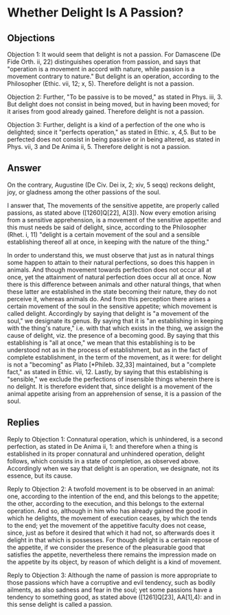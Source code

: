 # Whether Delight Is A Passion?

## Objections

Objection 1: It would seem that delight is not a passion. For Damascene (De Fide Orth. ii, 22) distinguishes operation from passion, and says that "operation is a movement in accord with nature, while passion is a movement contrary to nature." But delight is an operation, according to the Philosopher (Ethic. vii, 12; x, 5). Therefore delight is not a passion.

Objection 2: Further, "To be passive is to be moved," as stated in Phys. iii, 3. But delight does not consist in being moved, but in having been moved; for it arises from good already gained. Therefore delight is not a passion.

Objection 3: Further, delight is a kind of a perfection of the one who is delighted; since it "perfects operation," as stated in Ethic. x, 4,5. But to be perfected does not consist in being passive or in being altered, as stated in Phys. vii, 3 and De Anima ii, 5. Therefore delight is not a passion.

## Answer

On the contrary, Augustine (De Civ. Dei ix, 2; xiv, 5 seqq) reckons delight, joy, or gladness among the other passions of the soul.

I answer that, The movements of the sensitive appetite, are properly called passions, as stated above ([1260]Q[22], A[3]). Now every emotion arising from a sensitive apprehension, is a movement of the sensitive appetite: and this must needs be said of delight, since, according to the Philosopher (Rhet. i, 11) "delight is a certain movement of the soul and a sensible establishing thereof all at once, in keeping with the nature of the thing."

In order to understand this, we must observe that just as in natural things some happen to attain to their natural perfections, so does this happen in animals. And though movement towards perfection does not occur all at once, yet the attainment of natural perfection does occur all at once. Now there is this difference between animals and other natural things, that when these latter are established in the state becoming their nature, they do not perceive it, whereas animals do. And from this perception there arises a certain movement of the soul in the sensitive appetite; which movement is called delight. Accordingly by saying that delight is "a movement of the soul," we designate its genus. By saying that it is "an establishing in keeping with the thing's nature," i.e. with that which exists in the thing, we assign the cause of delight, viz. the presence of a becoming good. By saying that this establishing is "all at once," we mean that this establishing is to be understood not as in the process of establishment, but as in the fact of complete establishment, in the term of the movement, as it were: for delight is not a "becoming" as Plato [*Phileb. 32,33] maintained, but a "complete fact," as stated in Ethic. vii, 12. Lastly, by saying that this establishing is "sensible," we exclude the perfections of insensible things wherein there is no delight. It is therefore evident that, since delight is a movement of the animal appetite arising from an apprehension of sense, it is a passion of the soul.

## Replies

Reply to Objection 1: Connatural operation, which is unhindered, is a second perfection, as stated in De Anima ii, 1: and therefore when a thing is established in its proper connatural and unhindered operation, delight follows, which consists in a state of completion, as observed above. Accordingly when we say that delight is an operation, we designate, not its essence, but its cause.

Reply to Objection 2: A twofold movement is to be observed in an animal: one, according to the intention of the end, and this belongs to the appetite; the other, according to the execution, and this belongs to the external operation. And so, although in him who has already gained the good in which he delights, the movement of execution ceases, by which the tends to the end; yet the movement of the appetitive faculty does not cease, since, just as before it desired that which it had not, so afterwards does it delight in that which is possesses. For though delight is a certain repose of the appetite, if we consider the presence of the pleasurable good that satisfies the appetite, nevertheless there remains the impression made on the appetite by its object, by reason of which delight is a kind of movement.

Reply to Objection 3: Although the name of passion is more appropriate to those passions which have a corruptive and evil tendency, such as bodily ailments, as also sadness and fear in the soul; yet some passions have a tendency to something good, as stated above ([1261]Q[23], AA[1],4): and in this sense delight is called a passion.